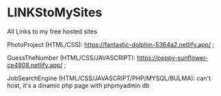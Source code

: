 # LINKStoMySites
All Links to my free hosted sites


PhotoProject (HTML/CSS): https://fantastic-dolphin-5364a2.netlify.app/ ;

GuessTheNumber (HTML/CSS/JAVASCRIPT): https://peppy-sunflower-ce4908.netlify.app/ ;

JobSearchEngine (HTML/CSS/JAVASCRIPT/PHP/MYSQL/BULMA): can't host, it's a dinamic php page with phpmyadmin db

